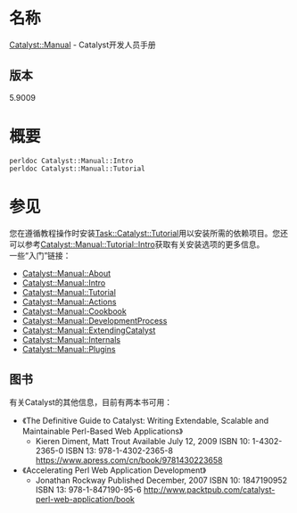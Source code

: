# 名称
[Catalyst::Manual](https://metacpan.org/pod/Catalyst::Manual) - Catalyst开发人员手册

## 版本
5.9009

# 概要

```
perldoc Catalyst::Manual::Intro
perldoc Catalyst::Manual::Tutorial
```

# 参见

您在遵循教程操作时安装[Task::Catalyst::Tutorial](https://metacpan.org/pod/Task::Catalyst::Tutorial)用以安装所需的依赖项目。您还可以参考[Catalyst::Manual::Tutorial::Intro](https://metacpan.org/pod/distribution/Catalyst-Manual/lib/Catalyst/Manual/Tutorial/01_Intro.pod)获取有关安装选项的更多信息。  
一些“入门”链接：  

* [Catalyst::Manual::About](About.md)
* [Catalyst::Manual::Intro](Intro.md)
* [Catalyst::Manual::Tutorial](https://metacpan.org/pod/distribution/Catalyst-Manual/lib/Catalyst/Manual/Tutorial.pod)
* [Catalyst::Manual::Actions](https://metacpan.org/pod/distribution/Catalyst-Manual/lib/Catalyst/Manual/Actions.pod)
* [Catalyst::Manual::Cookbook](https://metacpan.org/pod/distribution/Catalyst-Manual/lib/Catalyst/Manual/Cookbook.pod)
* [Catalyst::Manual::DevelopmentProcess](https://metacpan.org/pod/distribution/Catalyst-Manual/lib/Catalyst/Manual/DevelopmentProcess.pod)
* [Catalyst::Manual::ExtendingCatalyst](https://metacpan.org/pod/distribution/Catalyst-Manual/lib/Catalyst/Manual/ExtendingCatalyst.pod)
* [Catalyst::Manual::Internals](https://metacpan.org/pod/distribution/Catalyst-Manual/lib/Catalyst/Manual/Internals.pod)
* [Catalyst::Manual::Plugins](https://metacpan.org/pod/Catalyst::Manual::Plugins)

## 图书
有关Catalyst的其他信息，目前有两本书可用：

* 《The Definitive Guide to Catalyst: Writing Extendable, Scalable and Maintainable Perl-Based Web Applications》
  * Kieren Diment, Matt Trout Available July 12, 2009 ISBN 10: 1-4302-2365-0 ISBN 13: 978-1-4302-2365-8 <https://www.apress.com/cn/book/9781430223658>
* 《Accelerating Perl Web Application Development》
  * Jonathan Rockway Published December, 2007 ISBN 10: 1847190952 ISBN 13: 978-1-847190-95-6 <http://www.packtpub.com/catalyst-perl-web-application/book>


